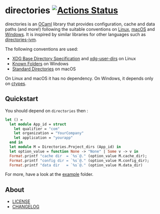 # directories [![Actions Status](https://github.com/ocamlpro/directories/workflows/build/badge.svg)](https://github.com/ocamlpro/directories/actions)

directories is an [OCaml] library that provides configuration, cache and data paths (and more!) following the suitable conventions on [Linux], [macOS] and [Windows]. It is inspired by similar libraries for other languages such as [directories-jvm].

The following conventions are used:

- [XDG Base Directory Specification] and [xdg-user-dirs] on Linux
- [Known Folders] on Windows
- [Standard Directories] on macOS

On Linux and macOS it has no dependency. On Windows, it depends only on [ctypes].

## Quickstart

You should depend on `directories` then :

```ocaml
let () =
  let module App_id = struct
    let qualifier = "com"
    let organization = "YourCompany"
    let application = "yourapp"
  end in
  let module M = Directories.Project_dirs (App_id) in
  let option_value = function None -> "None" | Some v -> v in
  Format.printf "cache dir  = `%s`@." (option_value M.cache_dir);
  Format.printf "config dir = `%s`@." (option_value M.config_dir);
  Format.printf "data dir   = `%s`@." (option_value M.data_dir)
```

For more, have a look at the [example] folder.

## About

- [LICENSE]
- [CHANGELOG]

[CHANGELOG]: ./CHANGES.md
[example]: ./example/
[LICENSE]: ./LICENSE.md

[ctypes]: https://github.com/ocamllabs/ocaml-ctypes
[directories-jvm]: https://github.com/dirs-dev/directories-jvm
[Known Folders]: https://docs.microsoft.com/fr-fr/windows/win32/shell/known-folders
[Linux]: https://en.wikipedia.org/wiki/Linux
[macOS]: https://en.wikipedia.org/wiki/MacOS
[OCaml]: https://en.wikipedia.org/wiki/OCaml
[Standard Directories]: https://developer.apple.com/library/archive/documentation/FileManagement/Conceptual/FileSystemProgrammingGuide/FileSystemOverview/FileSystemOverview.html#//apple_ref/doc/uid/TP40010672-CH2-SW6
[xdg-user-dirs]: https://www.freedesktop.org/wiki/Software/xdg-user-dirs/
[XDG Base Directory Specification]: https://specifications.freedesktop.org/basedir-spec/basedir-spec-latest.html
[Windows]: https://en.wikipedia.org/wiki/Microsoft_Windows
